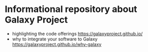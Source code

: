 # Informational repository about Galaxy Project

 * highlighting the code offerings https://galaxyproject.github.io/
 * why to integrate your software to Galaxy https://galaxyproject.github.io/why-galaxy
